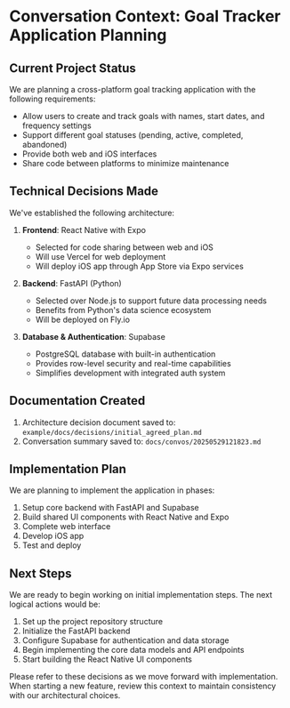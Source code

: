 # Conversation Context: Goal Tracker Application Planning

## Current Project Status
We are planning a cross-platform goal tracking application with the following requirements:
- Allow users to create and track goals with names, start dates, and frequency settings
- Support different goal statuses (pending, active, completed, abandoned)
- Provide both web and iOS interfaces
- Share code between platforms to minimize maintenance

## Technical Decisions Made
We've established the following architecture:

1. **Frontend**: React Native with Expo
   - Selected for code sharing between web and iOS
   - Will use Vercel for web deployment
   - Will deploy iOS app through App Store via Expo services

2. **Backend**: FastAPI (Python)
   - Selected over Node.js to support future data processing needs
   - Benefits from Python's data science ecosystem
   - Will be deployed on Fly.io

3. **Database & Authentication**: Supabase
   - PostgreSQL database with built-in authentication
   - Provides row-level security and real-time capabilities
   - Simplifies development with integrated auth system

## Documentation Created
1. Architecture decision document saved to: `example/docs/decisions/initial_agreed_plan.md`
2. Conversation summary saved to: `docs/convos/20250529121823.md`

## Implementation Plan
We are planning to implement the application in phases:
1. Setup core backend with FastAPI and Supabase
2. Build shared UI components with React Native and Expo
3. Complete web interface
4. Develop iOS app
5. Test and deploy

## Next Steps
We are ready to begin working on initial implementation steps. The next logical actions would be:
1. Set up the project repository structure
2. Initialize the FastAPI backend
3. Configure Supabase for authentication and data storage
4. Begin implementing the core data models and API endpoints
5. Start building the React Native UI components

Please refer to these decisions as we move forward with implementation. When starting a new feature, review this context to maintain consistency with our architectural choices.
